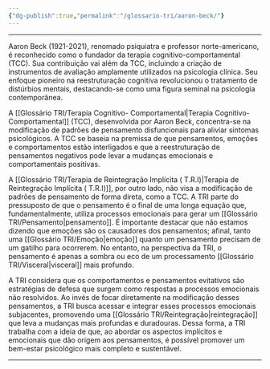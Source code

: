```yaml
---
{"dg-publish":true,"permalink":"/glossario-tri/aaron-beck/"}
---
```


---

Aaron Beck (1921-2021), renomado psiquiatra e professor norte-americano, é reconhecido como o fundador da terapia cognitivo-comportamental (TCC). Sua contribuição vai além da TCC, incluindo a criação de instrumentos de avaliação amplamente utilizados na psicologia clínica. Seu enfoque pioneiro na reestruturação cognitiva revolucionou o tratamento de distúrbios mentais, destacando-se como uma figura seminal na psicologia contemporânea.

A [[Glossário TRI/Terapia Cognitivo- Comportamental\|Terapia Cognitivo- Comportamental]] (TCC), desenvolvida por Aaron Beck, concentra-se na modificação de padrões de pensamento disfuncionais para aliviar sintomas psicológicos. A TCC se baseia na premissa de que pensamentos, emoções e comportamentos estão interligados e que a reestruturação de pensamentos negativos pode levar a mudanças emocionais e comportamentais positivas.

A [[Glossário TRI/Terapia de Reintegração Implícita ( T.R.I)\|Terapia de Reintegração Implícita ( T.R.I)]], por outro lado, não visa a modificação de padrões de pensamento de forma direta, como a TCC. A TRI parte do pressuposto de que o pensamento é o final de uma longa equação que, fundamentalmente, utiliza processos emocionais para gerar um [[Glossário TRI/Pensamento\|pensamento]]. É importante destacar que não estamos dizendo que emoções são os causadores dos pensamentos; afinal, tanto uma [[Glossário TRI/Emoção\|emoção]] quanto um pensamento precisam de um gatilho para ocorrerem. No entanto, na perspectiva da TRI, o pensamento é apenas a sombra ou eco de um processamento [[Glossário TRI/Visceral\|visceral]] mais profundo.

A TRI considera que os comportamentos e pensamentos evitativos são estratégias de defesa que surgem como respostas a processos emocionais não resolvidos. Ao invés de focar diretamente na modificação desses pensamentos, a TRI busca acessar e integrar esses processos emocionais subjacentes, promovendo uma [[Glossário TRI/Reintegração\|reintegração]] que leva a mudanças mais profundas e duradouras. Dessa forma, a TRI trabalha com a ideia de que, ao abordar os aspectos implícitos e emocionais que dão origem aos pensamentos, é possível promover um bem-estar psicológico mais completo e sustentável.


----



